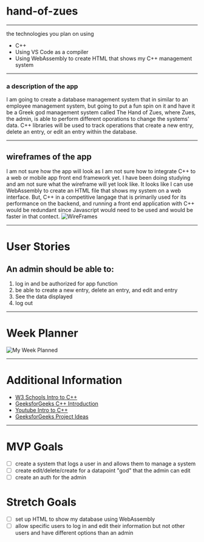 # hand-of-zues
---
the technologies you plan on using
* C++
* Using VS Code as a compiler
* Using WebAssembly to create HTML that shows my C++ management system
---
### a description of the app

I am going to create a database management system that in similar to an employee management system, but going to put a fun spin on it and have it be a Greek god management system called The Hand of Zues, where Zues, the admin, is able to perform different oporations to change the systems' data. C++ libraries will be used to track operations that create a new entry, delete an entry, or edit an entry within the database.

---
## wireframes of the app

I am not sure how the app will look as I am not sure how to integrate C++ to a web or mobile app front end framework yet. I have been doing studying and am not sure what the wireframe will yet look like. It looks like I can use WebAssembly to create an HTML file that shows my system on a web interface. But, C++ in a competitive langage that is primarily used for its performance on the backend, and running a front end application with C++ would be redundant since Javascript would need to be used and would be faster in that contect.
![WireFrames](https://user-images.githubusercontent.com/108956371/197702368-f37c4b8a-8674-467f-9578-992de08c796d.png)


---
# User Stories

## An admin should be able to:
1. log in and be authorized for app function
2. be able to create a new entry, delete an entry, and edit and entry
3. See the data displayed
4. log out

---
# Week Planner
![My Week Planned](https://user-images.githubusercontent.com/108956371/197700614-0ffb2559-b1fe-4c15-8dc8-2a7494b9b3fb.png)

---
# Additional Information
* [W3 Schools Intro to C++](https://www.w3schools.com/cpp/cpp_intro.asp)
* [GeeksforGeeks C++ Introduction](https://www.geeksforgeeks.org/c-plus-plus/)
* [Youtube Intro to C++](https://www.youtube.com/watch?v=OTroAxvRNbw&t=1s)
* [GeeksforGeeks Project Ideas](https://www.geeksforgeeks.org/top-7-cpp-project-ideas-for-beginners/)

---
# MVP Goals

- [ ] create a system that logs a user in and allows them to manage a system
- [ ] create edit/delete/create for a datapoint "god" that the admin can edit
- [ ] create an auth for the admin

# Stretch Goals

- [ ] set up HTML to show my database using WebAssembly
- [ ] allow specific users to log in and edit their information but not other users and have different options than an admin
